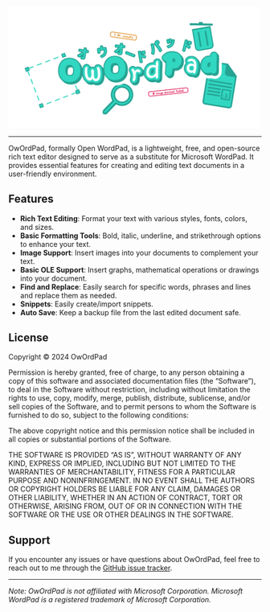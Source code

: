 <img src="https://github.com/flarom/OwOrdPad/blob/main/Resources/logo.png?raw=true" alt="Logo" width="500">

---

OwOrdPad, formally Open WordPad, is a lightweight, free, and open-source rich text editor designed to serve as a substitute for Microsoft WordPad. It provides essential features for creating and editing text documents in a user-friendly environment.

## Features

- **Rich Text Editing**: Format your text with various styles, fonts, colors, and sizes.
- **Basic Formatting Tools**: Bold, italic, underline, and strikethrough options to enhance your text.
- **Image Support**: Insert images into your documents to complement your text.
- **Basic OLE Support**: Insert graphs, mathematical operations or drawings into your document.
- **Find and Replace**: Easily search for specific words, phrases and lines and replace them as needed.
- **Snippets**:  Easily create/import snippets.
- **Auto Save**:  Keep a backup file from the last edited document safe.

## License
Copyright © 2024 OwOrdPad

Permission is hereby granted, free of charge, to any person obtaining a copy of this software and associated documentation files (the “Software”), to deal in the Software without restriction, including without limitation the rights to use, copy, modify, merge, publish, distribute, sublicense, and/or sell copies of the Software, and to permit persons to whom the Software is furnished to do so, subject to the following conditions:

The above copyright notice and this permission notice shall be included in all copies or substantial portions of the Software.

THE SOFTWARE IS PROVIDED “AS IS”, WITHOUT WARRANTY OF ANY KIND, EXPRESS OR IMPLIED, INCLUDING BUT NOT LIMITED TO THE WARRANTIES OF MERCHANTABILITY, FITNESS FOR A PARTICULAR PURPOSE AND NONINFRINGEMENT. IN NO EVENT SHALL THE AUTHORS OR COPYRIGHT HOLDERS BE LIABLE FOR ANY CLAIM, DAMAGES OR OTHER LIABILITY, WHETHER IN AN ACTION OF CONTRACT, TORT OR OTHERWISE, ARISING FROM, OUT OF OR IN CONNECTION WITH THE SOFTWARE OR THE USE OR OTHER DEALINGS IN THE SOFTWARE.

## Support

If you encounter any issues or have questions about OwOrdPad, feel free to reach out to me through the [GitHub issue tracker](https://github.com/flarom/OwOrdPad/issues).

---

*Note: OwOrdPad is not affiliated with Microsoft Corporation. Microsoft WordPad is a registered trademark of Microsoft Corporation.*
